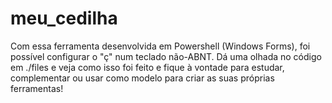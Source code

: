 # meu_cedilha

Com essa ferramenta desenvolvida em Powershell (Windows Forms), foi possível configurar o "ç" num teclado não-ABNT. Dá uma olhada no código em ./files e veja como isso foi feito e fique à vontade para estudar, complementar ou usar como modelo para criar as suas próprias ferramentas!
